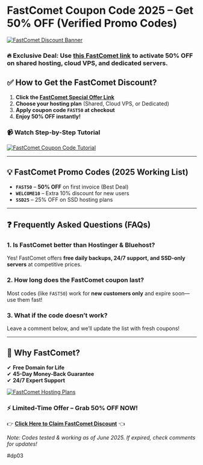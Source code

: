 # **FastComet Coupon Code 2025 – Get 50% OFF (Verified Promo Codes)**  

[![FastComet Discount Banner](https://www.akamai.com/site/en/images/customers/2023/akamai-customer-story-fastcomet-logo.png)](https://snipitx.com/fastcomet-jy)  

### **🔥 Exclusive Deal:** Use **[this FastComet link](https://snipitx.com/fastcomet-jy)** to activate **50% OFF** on shared hosting, cloud VPS, and dedicated servers.  

## **✅ How to Get the FastComet Discount?**  
1. **Click the [FastComet Special Offer Link](https://snipitx.com/fastcomet-jy)**  
2. **Choose your hosting plan** (Shared, Cloud VPS, or Dedicated)  
3. **Apply coupon code `FAST50` at checkout**  
4. **Enjoy 50% OFF instantly!**  

### **📹 Watch Step-by-Step Tutorial**  
[![FastComet Coupon Code Tutorial](https://img.youtube.com/vi/EXAMPLE/0.jpg)](https://youtu.be/q54TpkAtyQc?si=e9VS3rm6OZm49VjV)  

---

## **💡 FastComet Promo Codes (2025 Working List)**  
- **`FAST50`** – **50% OFF** on first invoice (Best Deal)  
- **`WELCOME10`** – Extra 10% discount for new users  
- **`SSD25`** – 25% OFF on SSD hosting plans  

---

## **❓ Frequently Asked Questions (FAQs)**  

### **1. Is FastComet better than Hostinger & Bluehost?**  
Yes! FastComet offers **free daily backups, 24/7 support, and SSD-only servers** at competitive prices.  

### **2. How long does the FastComet coupon last?**  
Most codes (like `FAST50`) work for **new customers only** and expire soon—use them fast!  

### **3. What if the code doesn’t work?**  
Leave a comment below, and we’ll update the list with fresh coupons!  

---

## **🚀 Why FastComet?**  
✔ **Free Domain for Life**  
✔ **45-Day Money-Back Guarantee**  
✔ **24/7 Expert Support**  

[![FastComet Hosting Plans](https://i0.wp.com/s3-eu-west-1.amazonaws.com/tpd/logos/5582d2810000ff0005804eae/0x0.png?resize=225%2C225&ssl=1)](https://snipitx.com/fastcomet-jy)  

### **⚡ Limited-Time Offer – Grab 50% OFF NOW!**  
👉 **[Click Here to Claim FastComet Discount](https://snipitx.com/fastcomet-jy)** 👈  

*Note: Codes tested & working as of June 2025. If expired, check comments for updates!*  

#dp03
